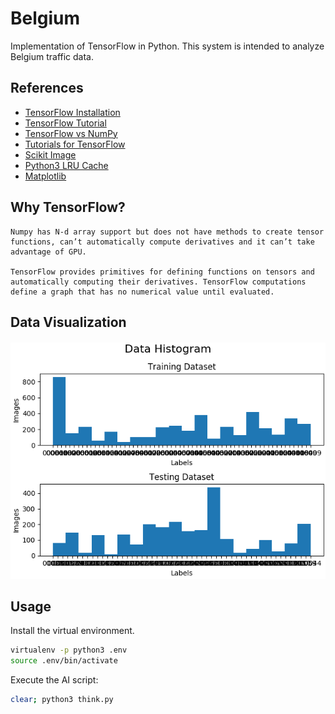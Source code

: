 # Belgium
Implementation of TensorFlow in Python.
This system is intended to analyze Belgium traffic data.

## References
- [TensorFlow Installation](https://www.tensorflow.org/install/pip)
- [TensorFlow Tutorial](https://www.datacamp.com/community/tutorials/tensorflow-tutorial)
- [TensorFlow vs NumPy](https://www.quora.com/What-is-the-difference-between-Numpy-and-TensorFlow)
- [Tutorials for TensorFlow](https://www.guru99.com/tensorflow-tutorial.html)
- [Scikit Image](https://scikit-image.org/)
- [Python3 LRU Cache](https://docs.python.org/dev/library/functools.html#functools.lru_cache)
- [Matplotlib](https://matplotlib.org/3.1.1/gallery/subplots_axes_and_figures/figure_title.html)

## Why TensorFlow?
```
Numpy has N-d array support but does not have methods to create tensor functions, can’t automatically compute derivatives and it can’t take advantage of GPU.

TensorFlow provides primitives for defining functions on tensors and automatically computing their derivatives. TensorFlow computations define a graph that has no numerical value until evaluated.
```

## Data Visualization
####
![histogram-alt](./data_histogram.png)

## Usage
Install the virtual environment.
```bash
virtualenv -p python3 .env
source .env/bin/activate
```
Execute the AI script:
```bash
clear; python3 think.py
```
